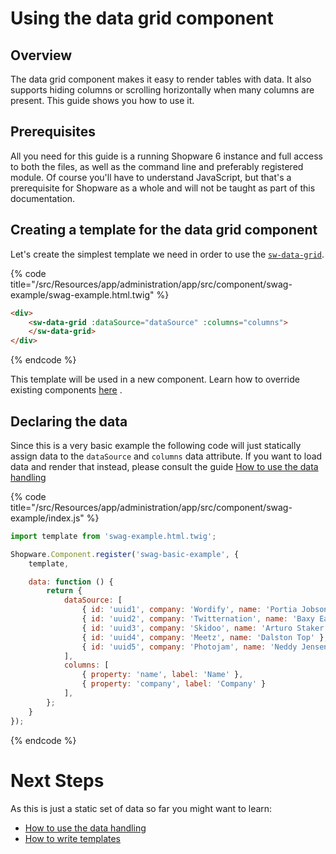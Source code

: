 # Using the data grid component

## Overview

The data grid component makes it easy to render tables with data. It also supports hiding columns or scrolling horizontally when many columns are present. This guide shows you how to use it.

## Prerequisites

All you need for this guide is a running Shopware 6 instance and full access to both the files, as well as the command line and preferably registered module.
Of course you'll have to understand JavaScript, but that's a prerequisite for Shopware as a whole and will not be taught as part of this documentation.

## Creating a template for the data grid component

Let's create the simplest template we need in order to use the [`sw-data-grid`](https://github.com/shopware/platform/blob/v6.3.4.1/src/Administration/Resources/app/administration/src/app/component/data-grid/sw-data-grid/index.js).

{% code title="<plugin-root>/src/Resources/app/administration/app/src/component/swag-example/swag-example.html.twig" %}
```html
<div>
    <sw-data-grid :dataSource="dataSource" :columns="columns">
	</sw-data-grid>
</div>
```
{% endcode %}

This template will be used in a new component. Learn how to override existing components [here](./customizing-components.md) .

## Declaring the data

Since this is a very basic example the following code will just statically assign data to the `dataSource` and `columns` data attribute. 
If you want to load data and render that instead, please consult the guide [How to use the data handling](./using-data-handling.md)


{% code title="<plugin-root>/src/Resources/app/administration/app/src/component/swag-example/index.js" %}
```javascript
import template from 'swag-example.html.twig';

Shopware.Component.register('swag-basic-example', {
    template,

    data: function () {
        return {
            dataSource: [
                { id: 'uuid1', company: 'Wordify', name: 'Portia Jobson' },
                { id: 'uuid2', company: 'Twitternation', name: 'Baxy Eardley' },
                { id: 'uuid3', company: 'Skidoo', name: 'Arturo Staker' },
                { id: 'uuid4', company: 'Meetz', name: 'Dalston Top' },
                { id: 'uuid5', company: 'Photojam', name: 'Neddy Jensen' }
            ],
            columns: [
                { property: 'name', label: 'Name' },
                { property: 'company', label: 'Company' }
            ],
        };
    }
});
```
{% endcode %}

# Next Steps

As this is just a static set of data so far you might want to learn:
* [How to use the data handling](./using-data-handling.md)
* [How to write templates](./writing-templates.md)
